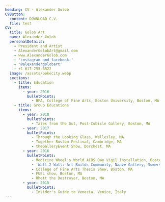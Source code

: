 ```yaml
---
heading: CV - Alexander Golob
CVButton:
  content: DOWNLOAD C.V.
  file: test
CV:
  title: Golob Art
  name: Alexander Golob
  personalDetails:
    - President and Artist
    - AlexanderGolobArt@gmail.com
    - www.AlexanderGolob.com
    - 'instagram and facebook:'
    - '@alexandergolobart'
    - +1 617-755-6522
  image: /assets/pokecity.webp
  sections:
    - title: Education
      items:
        - year: 2016
          bulletPoints:
            - BFA, College of Fine Arts, Boston University, Boston, MA
    - title: Group Educations
      items:
        - year: 2018
          bulletPoints:
            - Tales from the Gut, Post-Cubicle Gallery, Boston, MA
        - year: 2017
          bulletPoints:
            - Through the Looking Glass, Wellesley, MA
            - Together Boston Festival, Cambridge, MA
            - theGalleryEvent Show, Dorchest, MA
        - year: 2016
          bulletPoints:
            - Medicine Wheel's World AIDS Day Vigil Installation, Boston Cyclorama, Boston, MA
            - 'Wall 2 Wall: Art Builds Community, Naave Gallery, Somerville, MA'
            - College of Fine Arts Thesis Show, Boston, MA
            - FUEL show, Boston, MA
            - Rhett the Destroyer, Boston, MA
        - year: 2015
          bulletPoints:
            - Insider's Guide to Venezia, Venice, Italy
---
```

